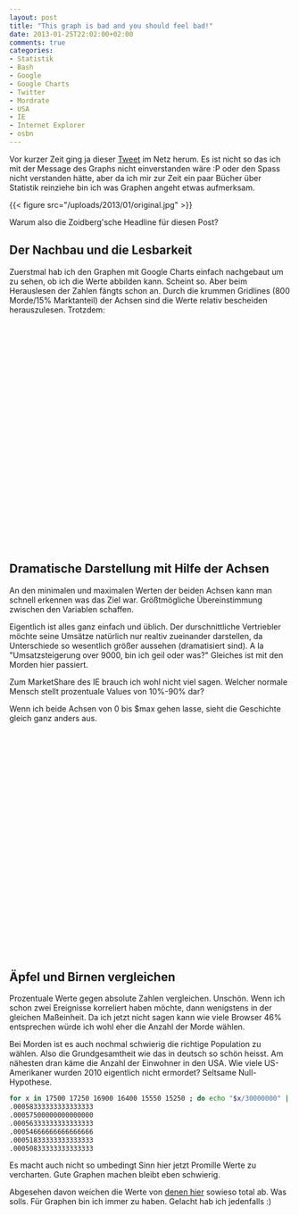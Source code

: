 ```yaml
---
layout: post
title: "This graph is bad and you should feel bad!"
date: 2013-01-25T22:02:00+02:00
comments: true
categories:
- Statistik
- Bash
- Google
- Google Charts
- Twitter
- Mordrate
- USA
- IE
- Internet Explorer
- osbn
---
```


Vor kurzer Zeit ging ja dieser [Tweet](http://twitter.com/altonncf/status/293392615225823232) im Netz herum.
Es ist nicht so das ich mit der Message des Graphs nicht einverstanden wäre :P oder den Spass nicht verstanden hätte,
aber da ich mir zur Zeit ein paar Bücher über Statistik reinziehe bin ich was Graphen angeht etwas
aufmerksam.

{{< figure src="/uploads/2013/01/original.jpg" >}}

Warum also die Zoidberg'sche Headline für diesen Post?

## Der Nachbau und die Lesbarkeit

Zuerstmal hab ich den Graphen mit Google Charts einfach nachgebaut um zu sehen,
ob ich die Werte abbilden kann. Scheint so. Aber beim Herauslesen der Zahlen fängts
schon an. Durch die krummen Gridlines (800 Morde/15% Marktanteil) der Achsen sind
die Werte relativ bescheiden herauszulesen. Trotzdem:

<script type="text/javascript" src="http://www.google.com/jsapi"></script>
<script type="text/javascript">
google.load('visualization', '1', {packages: ['corechart']});
</script>
<script type="text/javascript">
function drawVisualization() {
var data = new google.visualization.DataTable();
data.addColumn('string', 'Year');
data.addColumn('number', 'Murders in US');
data.addColumn('number', 'IE Marketshare in %');
data.addRow(["2006", 17500, 74]);
data.addRow(["2007", 17250, 71]);
data.addRow(["2008", 16900, 66]);
data.addRow(["2009", 16400, 48]);
data.addRow(["2010", 15550, 34]);
data.addRow(["2011", 15250, 32]);
new
google.visualization.LineChart(document.getElementById('rebuild')).
draw(data, {curveType: "function",width: 500, height: 400, title: "Internet Explorer vs. Murder Rate",
vAxes: {0: {logScale: false,minValue:14000},
1: {logScale: false,
minValue:15,maxValue:90}},
series:{
0:{targetAxisIndex:0},
0:{type: "bars", color: "#96d777"},
1:{targetAxisIndex:1,color: "#3399FF",lineWidth: 3,pointSize: 12}}}
);
}
google.setOnLoadCallback(drawVisualization);
</script>
<center>
<div id="rebuild" style="width: 500px; height: 400px;"></div>
</center>


## Dramatische Darstellung mit Hilfe der Achsen

An den minimalen und maximalen Werten der beiden Achsen kann man schnell
erkennen was das Ziel war. Größtmögliche Übereinstimmung zwischen
den Variablen schaffen.

Eigentlich ist alles ganz einfach und üblich. Der durschnittliche Vertriebler
möchte seine Umsätze natürlich nur realtiv zueinander darstellen, da Unterschiede
so wesentlich größer aussehen (dramatisiert sind). A la "Umsatzsteigerung over 9000, bin ich geil oder was?"
Gleiches ist mit den Morden hier passiert.

Zum MarketShare des IE brauch ich wohl nicht viel sagen.
Welcher normale Mensch stellt prozentuale Values von 10%-90% dar?

Wenn ich beide Achsen von 0 bis $max gehen lasse, sieht die Geschichte gleich
ganz anders aus.

<script type="text/javascript">
function drawVisualization() {
var data = new google.visualization.DataTable();
data.addColumn('string', 'Cats');
data.addColumn('number', 'Murders in US');
data.addColumn('number', 'IE Marketshare in %');
data.addRow(["2006", 17500, 74]);
data.addRow(["2007", 17250, 71]);
data.addRow(["2008", 16900, 66]);
data.addRow(["2009", 16400, 48]);
data.addRow(["2010", 15550, 34]);
data.addRow(["2011", 15250, 32]);
new
google.visualization.LineChart(document.getElementById('rightgraph')).
draw(data, {curveType: "function",width: 500, height: 400, title:
"Internet Explorer vs. Murder Rate",
vAxes: {0: {logScale: false,minValue:0},
1: {logScale: false,
minValue:0,maxValue:100}},
series:{
0:{targetAxisIndex:0},
0:{type: "bars", color: "#96d777"},
1:{targetAxisIndex:1,color: "#3399FF",lineWidth: 3,pointSize:12}}}
);
}
google.setOnLoadCallback(drawVisualization);
</script>
<center>
<div id="rightgraph" style="width: 500px; height: 400px;"></div>
</center>

## Äpfel und Birnen vergleichen

Prozentuale Werte gegen absolute Zahlen vergleichen. Unschön. Wenn ich schon
zwei Ereignisse korreliert haben möchte, dann wenigstens in der gleichen Maßeinheit.
Da ich jetzt nicht sagen kann wie viele Browser 46% entsprechen würde ich wohl
eher die Anzahl der Morde wählen.

Bei Morden ist es auch nochmal schwierig die richtige Population zu wählen. Also
die Grundgesamtheit wie das in deutsch so schön heisst. Am nähesten dran käme
die Anzahl der Einwohner in den USA. Wie viele US-Amerikaner wurden 2010
eigentlich nicht ermordet? Seltsame Null-Hypothese.

``` bash 
for x in 17500 17250 16900 16400 15550 15250 ; do echo "$x/30000000" | bc -l ; done
.00058333333333333333
.00057500000000000000
.00056333333333333333
.00054666666666666666
.00051833333333333333
.00050833333333333333
```

Es macht auch nicht so umbedingt Sinn hier jetzt Promille Werte zu vercharten.
Gute Graphen machen bleibt eben schwierig.

Abgesehen davon weichen die Werte von [denen hier](http://projects.wsj.com/murderdata/#view=all)
sowieso total ab. Was solls. Für Graphen bin ich immer zu haben. Gelacht hab ich
jedenfalls :)
